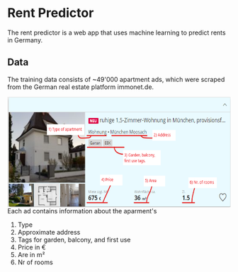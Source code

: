 # Rent Predictor

The rent predictor is a web app that uses machine learning to predict rents in Germany.

## Data
The training data consists of ~49'000 apartment ads, which were scraped from the German real estate platform immonet.de.

<img src="plots/immonet_anzeige_annotated2.png" align="right" height="250"/>

Each ad contains information about the aparment's

1) Type
2) Approximate address
3) Tags for garden, balcony, and first use
4) Price in €
5) Are in m²
6) Nr of rooms